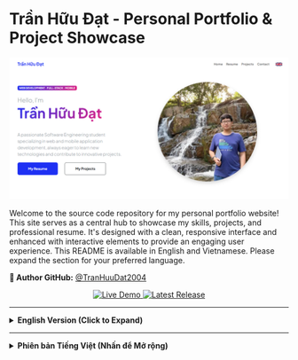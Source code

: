 # Trần Hữu Đạt - Personal Portfolio & Project Showcase

![Trần Hữu Đạt Portfolio Banner](assets/profile.PNG) <!-- THAY THẾ bằng ảnh chụp màn hình trang chủ portfolio của bạn -->

Welcome to the source code repository for my personal portfolio website! This site serves as a central hub to showcase my skills, projects, and professional resume. It's designed with a clean, responsive interface and enhanced with interactive elements to provide an engaging user experience.
This README is available in English and Vietnamese. Please expand the section for your preferred language.

**👤 Author GitHub:** [@TranHuuDat2004](https://github.com/TranHuuDat2004)

<p align="center">
  <a href="https://tranhuudat2004.github.io/" target="_blank">
    <img src="https://img.shields.io/badge/Live-Demo-brightgreen?style=for-the-badge&logo=google-chrome" alt="Live Demo"/>
  </a>
  <a href="https://github.com/TranHuuDat2004/tranhuudat2004.github.io/releases/latest" target="_blank">
    <img src="https://img.shields.io/github/v/release/TranHuuDat2004/tranhuudat2004.github.io?style=for-the-badge&logo=github" alt="Latest Release"/>
  </a>
</p>

---

<details>
<summary><strong>English Version (Click to Expand)</strong></summary>

## ✨ Key Features

This portfolio website incorporates several key features:

*   **Comprehensive Multi-Page Layout:**
    *   **🏠 Home (`index.html`):** A welcoming landing page introducing myself, highlighting key skills through an interactive grid, and providing an overview of my capabilities.
    *   **📄 Resume (`resume.html`):** A detailed presentation of my professional experience, educational background, and notable achievements.
    *   **💡 Projects (`projects.html`):** A categorized showcase of my software development projects, complete with descriptions, tech stacks, and direct links to live demos and GitHub repositories. This page dynamically fetches project data from the GitHub API.
    *   **✉️ Contact (`contact.html`):** A user-friendly contact form (powered by SB Forms - *API token setup required for full functionality*) alongside direct contact information.
*   **🖱️ Interactive Custom Cursor:** A unique, custom-designed mouse cursor that follows user movement across all pages. It features dynamically cycling text (with fade-in/fade-out animations) that is **contextually tailored to each specific page** (Home, Resume, Projects, Contact), offering relevant greetings or information. The cursor also changes appearance when hovering over interactive elements.
*   **🌐 Bilingual Support (English/Vietnamese):** Users can seamlessly switch website content between English and Vietnamese using an intuitive language switcher located in the navigation bar. Language preferences are saved locally for a consistent experience.
*   **📱 Responsive Design:** Built with Bootstrap 5, ensuring the website adapts beautifully and functions optimally across various screen sizes, including desktops, tablets, and mobile devices.
*   **🛠️ Interactive Skills Display:** Technical skills are presented in an engaging, interactive grid format on the Home and Resume pages, where hovering reveals more information via the custom cursor.

## 🛠️ Technology Stack

This portfolio is built using a combination of modern front-end technologies:

*   **HTML5:** Semantic markup for structuring the content of all pages.
*   **CSS3:** Custom styling for visual appeal, layout management (Flexbox, Grid), and animations.
    *   **Bootstrap 5:** Leveraged for its robust responsive grid system, pre-styled UI components, and utility classes.
*   **JavaScript (ES6+):** Powers all dynamic functionalities:
    *   **Custom Cursor Logic:** Manages cursor movement, text cycling with fade effects, and context-aware text display (embedded in each HTML page).
    *   **Bilingual System:** Dynamically loads and applies language translations to page content.
    *   **GitHub API Integration (`js/github.js`):** Fetches and renders project information on the "Projects" page.
    *   **UI Interactions:** Handles events for the language switcher, interactive grids, and other dynamic elements.
*   **External Libraries & APIs:**
    *   [Bootstrap Icons](https://icons.getbootstrap.com/)
    *   [Google Fonts (Plus Jakarta Sans)](https://fonts.google.com/specimen/Plus+Jakarta+Sans)
    *   [SB Forms](https://startbootstrap.com/solution/contact-forms) (for the contact form - *API token required*)
    *   [GitHub API](https://docs.github.com/en/rest) (for project data)
*   **Hosting:** Deployed as a static website via [GitHub Pages](https://pages.github.com/).


## 🚀 How to View / Local Setup

1.  **Live Site:**
    *   The portfolio is best viewed live at: [https://tranhuudat2004.github.io/](https://tranhuudat2004.github.io/)

2.  **Local Setup:**
    *   Clone this repository:
        ```bash
        git clone https://github.com/TranHuuDat2004/tranhuudat2004.github.io.git
        ```
        *(Replace with your actual repository URL if it's different)*
    *   Navigate into the cloned directory:
        ```bash
        cd tranhuudat2004.github.io
        ```
    *   Open any of the `.html` files (e.g., `index.html`) directly in your preferred web browser. No compilation or build steps are necessary as this is a static website.

    *   **Important Note for Contact Form:** The contact form on `contact.html` uses SB Forms. For it to send emails, you must:
        1.  Sign up at [https://startbootstrap.com/solution/contact-forms](https://startbootstrap.com/solution/contact-forms).
        2.  Obtain your unique API token.
        3.  Replace the placeholder `API_TOKEN_CUA_BAN` in the `data-sb-form-api-token` attribute of the `<form>` tag in `contact.html` with your actual token.

## 💡 Development Insights & Customizations

*   **Contextual Cursor Text:** The custom cursor's text changes based on the page being viewed, providing relevant, cycling messages. This is achieved by defining unique `autoTexts` arrays within the JavaScript embedded in each HTML page.
*   **Dynamic Language Switching:** A JavaScript-driven system allows users to toggle between English and Vietnamese content. The selected language is persisted in `localStorage`.
*   **GitHub Projects Showcase:** The `projects.html` page leverages the GitHub API to automatically fetch and display public repositories as project cards.

## 🌟 Future Enhancements (Ideas)

*   Implement a dark mode/light mode toggle.
*   Add a dedicated blog section.
*   Further optimize image loading and performance.

## 👤 Author & Contact

*   **Trần Hữu Đạt**
    *   **GitHub:** [@TranHuuDat2004](https://github.com/TranHuuDat2004)
    *   **LinkedIn:** [linkedin.com/in/tranhuudat2004](https://linkedin.com/in/tranhuudat2004) <!-- Full link -->
    *   **Email:** `huudat.peashooer@gmail.com`

---

<p align="center">
  Thank you for exploring my portfolio and its source code! Feel free to connect.
</p>

</details>

---

<details>
<summary><strong>Phiên bản Tiếng Việt (Nhấn để Mở rộng)</strong></summary>

## ✨ Các Tính năng Chính

Trang web portfolio này tích hợp một số tính năng chính:

*   **Bố cục Đa trang Toàn diện:**
    *   **🏠 Trang chủ (`index.html`):** Giới thiệu bản thân, làm nổi bật các kỹ năng chính thông qua một lưới tương tác và cung cấp cái nhìn tổng quan về khả năng của tôi.
    *   **📄 Hồ sơ (`resume.html`):** Trình bày chi tiết về kinh nghiệm chuyên môn, quá trình học vấn và những thành tích đáng chú ý.
    *   **💡 Dự án (`projects.html`):** Giới thiệu các dự án phát triển phần mềm của tôi theo danh mục, kèm theo mô tả, ngăn xếp công nghệ và liên kết trực tiếp đến demo trực tuyến cũng như kho lưu trữ GitHub. Trang này tự động tải dữ liệu dự án từ GitHub API.
    *   **✉️ Liên hệ (`contact.html`):** Một biểu mẫu liên hệ thân thiện với người dùng (sử dụng SB Forms - *cần thiết lập API token để hoạt động đầy đủ*) cùng với thông tin liên hệ trực tiếp.
*   **🖱️ Con trỏ Chuột Tùy chỉnh Tương tác:** Một con trỏ chuột được thiết kế tùy chỉnh độc đáo, theo dõi chuyển động của người dùng trên tất cả các trang. Nó hiển thị văn bản thay đổi động (với hiệu ứng fade-in/fade-out) được **điều chỉnh theo ngữ cảnh cho từng trang cụ thể** (Trang chủ, Hồ sơ, Dự án, Liên hệ), cung cấp các thông điệp chào mừng hoặc thông tin liên quan. Con trỏ cũng thay đổi giao diện khi di chuột qua các yếu tố tương tác.
*   **🌐 Hỗ trợ Song ngữ (Tiếng Anh/Tiếng Việt):** Người dùng có thể chuyển đổi liền mạch nội dung trang web giữa tiếng Anh và tiếng Việt bằng cách sử dụng bộ chọn ngôn ngữ trực quan trên thanh điều hướng. Tùy chọn ngôn ngữ được lưu cục bộ để mang lại trải nghiệm nhất quán.
*   **📱 Thiết kế Đáp ứng (Responsive):** Được xây dựng với Bootstrap 5, đảm bảo trang web hiển thị đẹp mắt và hoạt động tối ưu trên nhiều kích thước màn hình khác nhau, bao gồm máy tính để bàn, máy tính bảng và thiết bị di động.
*   **🛠️ Hiển thị Kỹ năng Tương tác:** Các kỹ năng kỹ thuật được trình bày dưới dạng lưới tương tác hấp dẫn trên trang Chủ và Hồ sơ, nơi việc di chuột qua sẽ hiển thị thêm thông tin thông qua con trỏ tùy chỉnh.

## 🛠️ Ngăn xếp Công nghệ

Portfolio này được xây dựng bằng sự kết hợp của các công nghệ front-end hiện đại:

*   **HTML5:** Đánh dấu ngữ nghĩa để cấu trúc nội dung của tất cả các trang.
*   **CSS3:** Tạo kiểu tùy chỉnh cho giao diện, quản lý bố cục (Flexbox, Grid) và hiệu ứng động.
    *   **Bootstrap 5:** Được tận dụng cho hệ thống lưới đáp ứng mạnh mẽ, các thành phần UI được tạo kiểu sẵn và các lớp tiện ích.
*   **JavaScript (ES6+):** Cung cấp năng lượng cho tất cả các chức năng động:
    *   **Logic Con trỏ Tùy chỉnh:** Quản lý chuyển động của con trỏ, thay đổi văn bản theo chu kỳ với hiệu ứng mờ dần và hiển thị văn bản theo ngữ cảnh (được nhúng trong từng trang HTML).
    *   **Hệ thống Song ngữ:** Tải và áp dụng các bản dịch ngôn ngữ động cho nội dung trang.
    *   **Tích hợp GitHub API (`js/github.js`):** Tìm nạp và hiển thị thông tin dự án trên trang "Dự án".
    *   **Tương tác UI:** Xử lý các sự kiện cho bộ chọn ngôn ngữ, lưới tương tác và các yếu tố động khác.
*   **Thư viện & API Bên ngoài:**
    *   [Bootstrap Icons](https://icons.getbootstrap.com/)
    *   [Google Fonts (Plus Jakarta Sans)](https://fonts.google.com/specimen/Plus+Jakarta+Sans)
    *   [SB Forms](https://startbootstrap.com/solution/contact-forms) (cho biểu mẫu liên hệ - *yêu cầu API token*)
    *   [GitHub API](https://docs.github.com/en/rest) (cho dữ liệu dự án)
*   **Hosting:** Được triển khai dưới dạng trang web tĩnh thông qua [GitHub Pages](https://pages.github.com/).

## 🚀 Cách Xem / Thiết lập Cục bộ

1.  **Trang Trực tuyến:**
    *   Cách dễ nhất để xem portfolio là truy cập trang trực tuyến tại: [https://tranhuudat2004.github.io/](https://tranhuudat2004.github.io/)

2.  **Thiết lập Cục bộ:**
    *   Sao chép kho lưu trữ này:
        ```bash
        git clone https://github.com/TranHuuDat2004/tranhuudat2004.github.io.git
        ```
        *(Thay thế bằng URL kho lưu trữ thực tế của bạn nếu khác)*
    *   Điều hướng vào thư mục dự án vừa sao chép:
        ```bash
        cd tranhuudat2004.github.io
        ```
    *   Mở bất kỳ tệp `.html` nào (ví dụ: `index.html`) trực tiếp bằng trình duyệt web của bạn. Không cần các bước build đặc biệt vì đây là một trang web tĩnh.

    *   **Lưu ý Quan trọng cho Biểu mẫu Liên hệ:** Biểu mẫu liên hệ trên `contact.html` sử dụng SB Forms. Để nó hoạt động gửi email, bạn phải:
        1.  Đăng ký tại [https://startbootstrap.com/solution/contact-forms](https://startbootstrap.com/solution/contact-forms).
        2.  Lấy API token duy nhất của bạn.
        3.  Thay thế placeholder `API_TOKEN_CUA_BAN` trong thuộc tính `data-sb-form-api-token` của thẻ `<form>` trong `contact.html` bằng token thực tế của bạn.

## 💡 Điểm Nổi bật & Tùy chỉnh Phát triển

*   **Văn bản Con trỏ theo Ngữ cảnh:** Văn bản của con trỏ tùy chỉnh thay đổi dựa trên trang đang xem, cung cấp các thông điệp theo chu kỳ liên quan. Điều này đạt được bằng cách định nghĩa các mảng `autoTexts` duy nhất trong JavaScript được nhúng trong mỗi trang HTML.
*   **Chuyển đổi Ngôn ngữ Động:** Một hệ thống dựa trên JavaScript cho phép người dùng chuyển đổi giữa nội dung tiếng Anh và tiếng Việt. Ngôn ngữ được chọn sẽ được lưu trong `localStorage`.
*   **Giới thiệu Dự án từ GitHub:** Trang `projects.html` tận dụng GitHub API để tự động tải và hiển thị các kho lưu trữ GitHub công khai của tôi dưới dạng các thẻ dự án tương tác.

## 🌟 Các Cải tiến Tiềm năng (Ý tưởng)

*   Thêm chức năng chuyển đổi chế độ tối/sáng.
*   Tích hợp một mục blog riêng.
*   Tối ưu hóa thêm việc tải hình ảnh và hiệu suất.

## 👤 Tác giả & Liên hệ

*   **Trần Hữu Đạt**
    *   **GitHub:** [@TranHuuDat2004](https://github.com/TranHuuDat2004)
    *   **LinkedIn:** [linkedin.com/in/tranhuudat2004](https://linkedin.com/in/tranhuudat2004) <!-- Link đầy đủ -->
    *   **Email:** `huudat.peashooer@gmail.com`

---

<p align="center">
  Cảm ơn bạn đã ghé thăm portfolio và mã nguồn của tôi! Rất vui được kết nối.
</p>

</details>